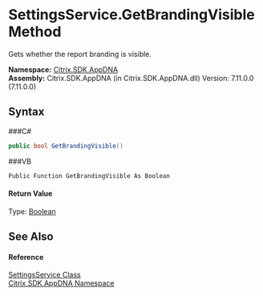 # SettingsService.GetBrandingVisible Method 
 

Gets whether the report branding is visible.

**Namespace:**&nbsp;<a href="N_Citrix_SDK_AppDNA">Citrix.SDK.AppDNA</a><br />**Assembly:**&nbsp;Citrix.SDK.AppDNA (in Citrix.SDK.AppDNA.dll) Version: 7.11.0.0 (7.11.0.0)

## Syntax

###C#
```csharp
public bool GetBrandingVisible()
```

###VB
```vbnet
Public Function GetBrandingVisible As Boolean
```


#### Return Value
Type: <a href="http://msdn2.microsoft.com/en-us/library/a28wyd50" target="_blank">Boolean</a>

## See Also


#### Reference
<a href="T_Citrix_SDK_AppDNA_SettingsService">SettingsService Class</a><br /><a href="N_Citrix_SDK_AppDNA">Citrix.SDK.AppDNA Namespace</a><br />